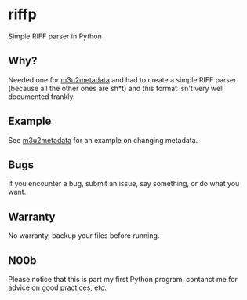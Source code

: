 # riffp
Simple RIFF parser in Python 

## Why?
Needed one for [m3u2metadata](https://github.com/magohole4/riffp) and had to create a simple RIFF parser (because all the other ones are sh\*t) and this format isn't very well documented frankly.

## Example
See [m3u2metadata](https://github.com/magohole4/riffp) for an example on changing metadata.

## Bugs
If you encounter a bug, submit an issue, say something, or do what you want.

## Warranty
No warranty, backup your files before running.

## N00b
Please notice that this is part my first Python program, contanct me for advice on good practices, etc.
